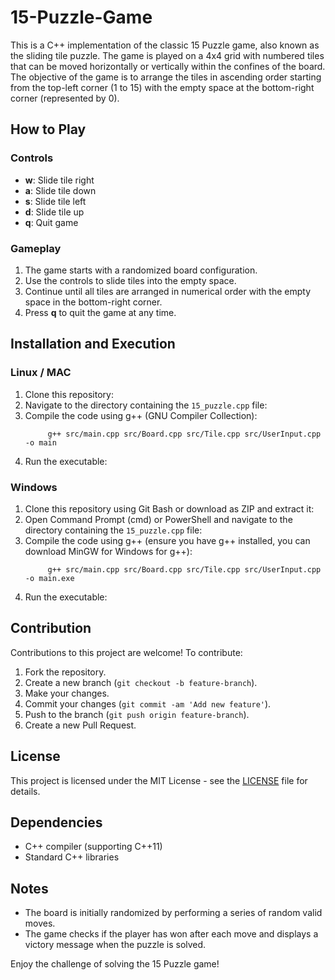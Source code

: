 # 15-Puzzle-Game

This is a C++ implementation of the classic 15 Puzzle game, also known as the sliding tile puzzle. The game is played on a 4x4 grid with numbered tiles that can be moved horizontally or vertically within the confines of the board. The objective of the game is to arrange the tiles in ascending order starting from the top-left corner (1 to 15) with the empty space at the bottom-right corner (represented by 0).

## How to Play

### Controls

- **w**: Slide tile right
- **a**: Slide tile down
- **s**: Slide tile left
- **d**: Slide tile up
- **q**: Quit game

### Gameplay

1. The game starts with a randomized board configuration.
2. Use the controls to slide tiles into the empty space.
3. Continue until all tiles are arranged in numerical order with the empty space in the bottom-right corner.
4. Press **q** to quit the game at any time.

## Installation and Execution

### Linux / MAC

1. Clone this repository:
2. Navigate to the directory containing the `15_puzzle.cpp` file:
3. Compile the code using g++ (GNU Compiler Collection):
   ```
        g++ src/main.cpp src/Board.cpp src/Tile.cpp src/UserInput.cpp -o main
   ```
5. Run the executable:

### Windows

1. Clone this repository using Git Bash or download as ZIP and extract it:
2. Open Command Prompt (cmd) or PowerShell and navigate to the directory containing the `15_puzzle.cpp` file:
3. Compile the code using g++ (ensure you have g++ installed, you can download MinGW for Windows for g++):
   ```
        g++ src/main.cpp src/Board.cpp src/Tile.cpp src/UserInput.cpp -o main.exe
   ```
5. Run the executable:


## Contribution

Contributions to this project are welcome! To contribute:

1. Fork the repository.
2. Create a new branch (`git checkout -b feature-branch`).
3. Make your changes.
4. Commit your changes (`git commit -am 'Add new feature'`).
5. Push to the branch (`git push origin feature-branch`).
6. Create a new Pull Request.

## License

This project is licensed under the MIT License - see the [LICENSE](LICENSE) file for details.


## Dependencies

- C++ compiler (supporting C++11)
- Standard C++ libraries

## Notes

- The board is initially randomized by performing a series of random valid moves.
- The game checks if the player has won after each move and displays a victory message when the puzzle is solved.

Enjoy the challenge of solving the 15 Puzzle game!
